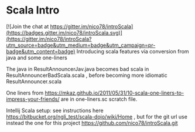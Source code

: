 # Scala Intro

[![Join the chat at https://gitter.im/nico78/introScala](https://badges.gitter.im/nico78/introScala.svg)](https://gitter.im/nico78/introScala?utm_source=badge&utm_medium=badge&utm_campaign=pr-badge&utm_content=badge)
Introducing scala features via conversion from java and some one-liners


The java in ResultAnnouncerJav.java becomes bad scala in ResultAnnouncerBadScala.scala , before becoming more idiomatic ResultAnnouncer.scala

One liners from https://mkaz.github.io/2011/05/31/10-scala-one-liners-to-impress-your-friends/ are in one-liners.sc scratch file.

Intellij Scala setup: see instructions here https://bitbucket.org/ngli_test/scala-dojo/wiki/Home , but for the git url use instead the one for this project https://github.com/nico78/introScala.git

